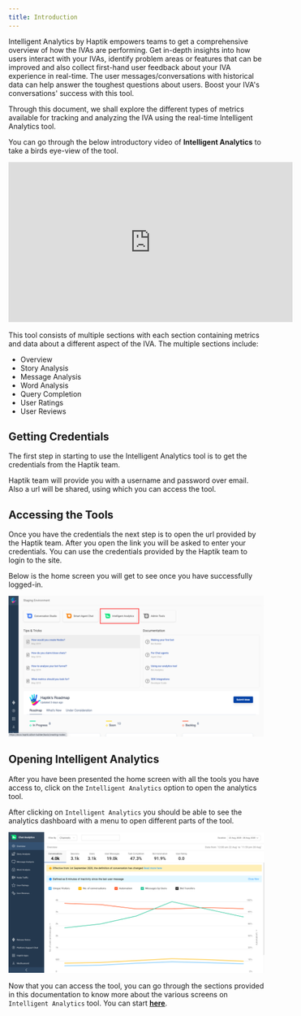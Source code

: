 ```yaml
---
title: Introduction
---
```


Intelligent Analytics by Haptik empowers teams to get a comprehensive overview of how the IVAs are performing. Get in-depth insights into how users interact with your IVAs, identify problem areas or features that can be improved and also collect first-hand user feedback about your IVA experience in real-time. The user messages/conversations with historical data can help answer the toughest questions about users. Boost your IVA's conversations' success with this tool.

Through this document, we shall explore the different types of metrics available for tracking and analyzing the IVA using the real-time Intelligent Analytics tool.

You can go through the below introductory video of **Intelligent Analytics** to take a birds eye-view of the tool.

<iframe width="560" height="315" src="https://www.youtube.com/embed/0xodi9IC5eg" frameborder="0" allow="accelerometer; autoplay; clipboard-write; encrypted-media; gyroscope; picture-in-picture" allowfullscreen></iframe>

This tool consists of multiple sections with each section containing metrics and data about a different aspect of the IVA. The multiple sections include:

- Overview
- Story Analysis
- Message Analysis
- Word Analysis
- Query Completion
- User Ratings
- User Reviews

## Getting Credentials
The first step in starting to use the Intelligent Analytics tool is to get the credentials from the Haptik team.

Haptik team will provide you with a username and password over email. Also a url will be shared, using which you can access the tool.

## Accessing the Tools
Once you have the credentials the next step is to open the url provided by the Haptik team. After you open the link you will be asked to enter your credentials. You can use the credentials provided by the Haptik team to login to the site.

Below is the home screen you will get to see once you have successfully logged-in.

![Menu](assets/analyticshomescreen.png)

## Opening Intelligent Analytics
After you have been presented the home screen with all the tools you have access to, click on the `Intelligent Analytics` option to open the analytics tool.

After clicking on `Intelligent Analytics` you should be able to see the analytics dashboard with a menu to open different parts of the tool.

![Analytics Dashboard](assets/homescreen2.png)

Now that you can access the tool, you can go through the sections provided in this documentation to know more about the various screens on `Intelligent Analytics` tool. You can start [**here**](https://docs.haptik.ai/bot-analytics/overview).
